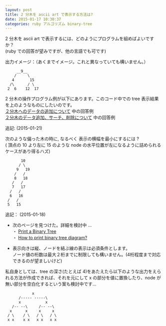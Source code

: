 ```yaml
---
layout: post
title: 2 分木を ascii art で表示する方法は?
date: 2015-01-17 10:30:37
categories: ruby アルゴリズム binary-tree
---
```

<p>2 分木を ascii art で表示するには、どのようにプログラムを組めばよいですか？<br>
(ruby での回答が望みですが、他の言語でも可です)</p>

<p>出力イメージ：（あくまでイメージ。これと異なっていても構いません。）</p>

```
     __9__
    /     \
   4       15
  /\      / \
 2  6    12  17
```

<p>2 分木の操作プログラム例が以下にあります。このコード中での tree 表示結果を上のようなものにしたいのです。<br>
<a href="https://ja.stackoverflow.com/questions/4704">２分木へのデータの追加について</a> 中の回答例<br>
<a href="https://ja.stackoverflow.com/questions/4721">２分木のデータ追加、サーチ、削除について</a>  中の回答例</p>

<p>追記: (2015-01-21)</p>

<p>次のような偏った木の時に, なるべく 表示の横幅を最小にするには ?<br>
( 頂点の 10 より左に 15 のような node の水平位置が左になるように詰められるケースがあり得るハズ)</p>

```
       10  
      / \  
     9   19  
    /   /  
    8   18  
   /   /  
   7   17  
  /   /  
  6   16  
 /   /  
 5   15  
```

<p>追記： (2015-01-18)</p>

<ul>
<li><p>次のページを見つけた。詳細を検討中 ...<br>
・ <a href="https://codegolf.stackexchange.com/questions/849/print-a-binary-tree/42633#42633">Print a Binary Tree</a>  <br>
・ <a href="https://stackoverflow.com/questions/4965335/">How to print binary tree diagram?</a>  </p></li>
<li><p>表示向きは縦、ノードを結ぶ線の表示は必須条件とします。<br>
ノード値の桁数は最大２桁までに制限しても構いません。(4桁程度まで対応できるのが望ましいけど)</p></li>
</ul>

<p>私自身としては、tree の深さ(たとえば 4)をあたえたら以下のような出力をえられる方法が作成できれば、それを元にして x の部分を値に置換したり、node が無い部分を空白化するという案も検討中です...</p>

```
            x
      /----- -----\
      x           x
   /-- --\     /-- --\
  x      x     x     x
 / \    / \   / \   / \
 x x    x x   x x   x x
```
